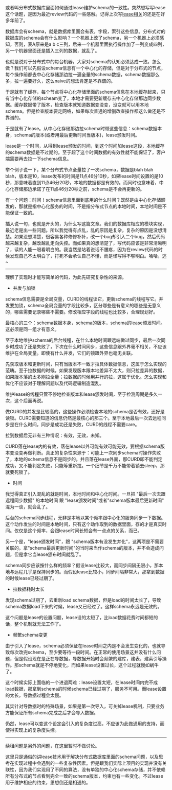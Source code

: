 或者叫分布式数据库里面如何通过lease维护schema的一致性。突然想写写lease这个话题，是因为最近review代码的一些感触。记得上次写[lease相关](lease.md)的还是在好多年前了。

数据库会有schema，就是数据库里面会有表，字段，索引这些信息。分布式对的数据库的schema会有什么影响？一个机器上改了schema，另一个机器上必须感知，否则，表A原来是a b c三列，后来一个机器里面执行操作加了一列变成四列，另一个机器里面还是插入三列的数据，就乱了。

也就是说对于分布式中的每台机器，大家对schema的认知必须达成一致。怎么做？我们可以先假设schema信息有一个中心化的存储，但是对于分布式的节点，每个操作前都去中心化存储那边拉一遍全量的schema数据，schema数据那么多，拉一遍要好久，这么naive的想法肯定是不靠谱的。

于是就有了缓存，每个节点将中心化存储里面的schema信息在本地缓存起来，只有当中心化存储的scheam变了，本地才需要更新缓存去中心化存储那边同步数据。缓存数据带了版本，检查版本就知道数据变没变，没变就可以用本地schema。但是检查版本要走网络，如果每次普通的增删改查操作都这么做还是不靠谱的。

于是就有了lease。从中心化存储那边拉schema时带这些信息：schema数据本身，schema的版本(或者用最后更新时间当版本)，lease颁发时间。

lease是一个时间，从得到lease颁发的时间，到这个时间加lease这段，本地缓存的schema数据是不过期的。至于超了这个时间数据的有效性就不能保证了，客户端需要再去拉一下schema信息。

举个例子说一下，某个分布式节点全量拉了一次schema，数据是blah blah blah，版本是10，lease发布的时间是11点46分10秒，如果lease时间设置的是10秒，那意味着直到11点46分20秒，本地的数据都是有效的。而同时也意味着，中心化存储那边承诺了在11点46分20秒之前，schema是不会再更新的。

有一个问题：时间！schema信息里面到底用的什么时间？既然是由中心化存储颁发的，那就是指中心化服务的时间，不是指分布式节点的本地时间，本地时间是不能保证一致的。

插入说一句，也就是开头的，为什么写这篇文章。我们的数据库相应的模块实现，最近老是出一些问题。所以我觉得有点乱，乱的原因是复杂，复杂的原因是没想清楚。如果没想清楚，很容易各种修修补补，改一个bug却引入二个bug，然后代码越来越复杂，越改越乱走向失控。而如果真的想清楚了，写代码应该是非常清晰明了，读的人能一眼看明白的。我当然是站着说话不腰疼，因为在review代码的时候发现自己不太明白了，打死不会承认自己不懂，而是怪写得不够明白。哈哈，逃~

------------------

理解了实现时才能写简单的代码，为此先研究复杂性的来源。

* 并发与加锁

schema信息需要是全局变量，CURD的线程读它，更新schema的线程写它。并发要加锁，schema全局变量的字段比较多，区分哪些是有意义的哪些是无意义的，哪些需要记录哪些不需要。修改相应字段的线程也比较多，合理规划好。

最核心的三个：schema数据本身，schema的版本，schema的lease颁发时间。这必须是同一组才有意义。

至于本地维护schema的后台线程，在什么本地时间跟远端做过同步，最后一次同步时成功了还是失败了，下次在什么时间同步，这些信息跟外界毫不相关，不应该维护在全局变量。即使有什么并发，它们的锁跟外界也毫无关联。

先获取版本和更新时间，只有当版本不一致才拉具体数据信息，这属于怎么实现的范畴。至于拉数据的时候，如果发现版本跟本地差异不太大，则只拉差异的数据，如果版本落的太多刚拉全量；拉数据的时候用并行的拉，这属于优化。怎么实现和优化不应该对于理解问题以及代码逻辑制造混乱。

维护lease的线程只管不停地检查版本和lease颁发时间，至于检测周期是多久一次，这个后面再说。

做CURD的并发是比较高的，这些操作必须检查本地的schema是否有效，还好是读锁。CURD需要知道的信息仍然是最核心的那三个。至于本地最后一次去远程同步是在什么时间，同步是成功还是失败，CURD的线程不需要care。

拉到数据后无非有三种情况：有效，无效，未知。

CURD落在lease内的有效，落在lease以外可能有效可能无效，要根据schema版本变没变再做判断。真正的复杂性来源于：可能上一次同步schema时操作失败了，本地的schema信息不是同步的。并且落在lease外面，那CURD即不能判定成功，又不能判定失败，只能等重新拉。一个细节是千万不能带着锁去sleep，那就要死锁了。

* 时间

我觉得真正引入混乱的就是时间，本地时间和中心化时间。一旦把 "最后一次去跟远程同步数据" 的本地时间 跟 "lease颁发时间"或者"schema版本最后更新时间" 混为一谈，就会乱了。

后台的schema同步线程，无非是本地以某个频率跟中心化的服务同步一下数据。这个动作发生的时间是本地时间，只有这个动作取到的数据里面，存的才是真实时间。仅仅是这个频率，会跟lease时间长短会有一点点的关系，而已。

另一个是，"lease颁发时间"，跟 "schema版本有没发生并化"，这两项是不需要关联的。拿"schema最后更新时间"的当时来当作schema的版本，并不会造成问题，但是拿它当lease颁布时间就乱了。

schema同步应该按什么样的频率？假设lease比较大，而同步间隔无限小，那本地与远程几乎是保持同步的。而假设lease比较小，同步间隔非常大，那拿到数据的时候lease已经过期了。

* 拉数据耗时太长

发现schema过期了，去重新load schema数据，但是load的时间太长了，导致schema数据load下来的时候，lease又已经过了。这样schema永远是无效的。

这个问题是lease的设置问题，lease设的太短了，比load数据花费时间都短的话，整个机制就无法工作了。

* 频繁schema变更

由于引入了lease，schema必须保证在lease时间之内是不会发生变化的，也就导致每次改完schema，至少要等待一段时间。在正常的使用场景这并没有什么问题，但是假设现在是正在导数据，导数据开始时会频繁的建库，建表，建索引等操作。那schema就是不停地变化，而如果lease设置过长，这个过程就慢如蜗牛了。

这个时候实际上面临的一个进退两难：lease设置太短，在lease时间内完不成load数据，那拿到schema的时候schema已经过期了，服务不可用。而lease设置的太长，导数据过程会太慢。

其实针对导数据时的特殊场景，如果是第一次导入，可关掉lease机制，只要业务方能保证所有schema完成之后才会导入数据。

仍然，lease可以变这个设定会引入的复杂度过高，不应该为此做通用的支持，而使得实现上的复杂度失控。

----------------

续租问题是另外的问题，在这里暂时不做讨论。

这里只是通俗的讲lease技术用于解决分布式数据库里面的schema问题，以及思考在实现过程中会遇到的一些复杂性因素。但是跟我们实际上项目的实现并没有关联性，因为我们实现用了不同的算法，没有单独的中心化schema存储，并不依赖所有分布式的节点看到完全一致的schema版本，约束也有一些变化。不过lease用于维护相应的约束，思想倒还是相通的。
